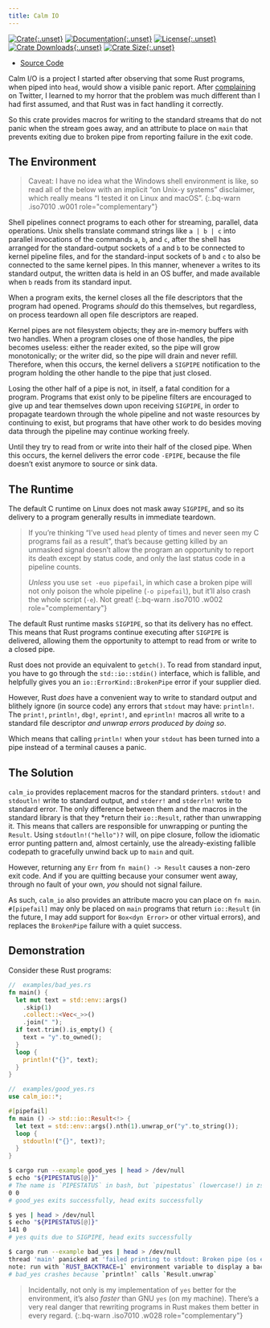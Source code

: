 ```yaml
---
title: Calm IO
---
```


[![Crate](https://img.shields.io/crates/v/calm_io.svg "Crate Version Display"){:.unset}](https://crates.io/crates/calm_io "Crate Link")
[![Documentation](https://docs.rs/calm_io/badge.svg "Documentation Display"){:.unset}](https://docs.rs/calm_io "Documentation Link")
[![License](https://img.shields.io/crates/l/calm_io.svg "License Display"){:.unset}](https://github.com/myrrlyn/calm_io/blob/master/LICENSE.txt "License")
[![Crate Downloads](https://img.shields.io/crates/dv/calm_io.svg "Download Counter"){:.unset}](https://crates.io/crates/calm_io "Crate Link")
[![Crate Size](https://tokei.rs/b1/github/myrrlyn/calm_io?category=code "Repository Size"){:.unset}](https://github.com/myrrlyn/calm_io "Source Code")

- [Source Code][source]

Calm I/O is a project I started after observing that some Rust programs, when
piped into `head`, would show a visible panic report. After [complaining] on
Twitter, I learned to my horror that the problem was much different than I had
first assumed, and that Rust was in fact handling it correctly.

So this crate provides macros for writing to the standard streams that do not
panic when the stream goes away, and an attribute to place on `main` that
prevents exiting due to broken pipe from reporting failure in the exit code.

## The Environment

> Caveat: I have no idea what the Windows shell environment is like, so read all
> of the below with an implicit “on Unix-y systems” disclaimer, which really
> means “I tested it on Linux and macOS”.
{:.bq-warn .iso7010 .w001 role="complementary"}

Shell pipelines connect programs to each other for streaming, parallel, data
operations. Unix shells translate command strings like `a | b | c` into parallel
invocations of the commands `a`, `b`, and `c`, after the shell has arranged for
the standard-output sockets of `a` and `b` to be connected to kernel pipeline
files, and for the standard-input sockets of `b` and `c` to also be connected to
the same kernel pipes. In this manner, whenever `a` writes to its standard
output, the written data is held in an OS buffer, and made available when `b`
reads from its standard input.

When a program exits, the kernel closes all the file descriptors that the
program had opened. Programs *should* do this themselves, but regardless, on
process teardown all open file descriptors are reaped.

Kernel pipes are not filesystem objects; they are in-memory buffers with two
handles. When a program closes one of those handles, the pipe becomes useless:
either the reader exited, so the pipe will grow monotonically; or the writer
did, so the pipe will drain and never refill. Therefore, when this occurs, the
kernel delivers a `SIGPIPE` notification to the program holding the other handle
to the pipe that just closed.

Losing the other half of a pipe is not, in itself, a fatal condition for a
program. Programs that exist only to be pipeline filters are encouraged to give
up and tear themselves down upon receiving `SIGPIPE`, in order to propagate
teardown through the whole pipeline and not waste resources by continuing to
exist, but programs that have other work to do besides moving data through the
pipeline may continue working freely.

Until they try to read from or write into their half of the closed pipe. When
this occurs, the kernel delivers the error code `-EPIPE`, because the file
doesn’t exist anymore to source or sink data.

## The Runtime

The default C runtime on Linux does not mask away `SIGPIPE`, and so its delivery
to a program generally results in immediate teardown.

> If you’re thinking “I’ve used `head` plenty of times and never seen my C
> programs fail as a result”, that’s because getting killed by an unmasked
> signal doesn’t allow the program an opportunity to report its death except
> by status code, and only the last status code in a pipeline counts.
>
> *Unless* you use `set -euo pipefail`, in which case a broken pipe will not
> only poison the whole pipeline (`-o pipefail`), but it’ll also crash the
> whole script (`-e`). Not great!
{:.bq-warn .iso7010 .w002 role="complementary"}

The default Rust runtime masks `SIGPIPE`, so that its delivery has no effect.
This means that Rust programs continue executing after `SIGPIPE` is delivered,
allowing them the opportunity to attempt to read from or write to a closed pipe.

Rust does not provide an equivalent to `getch()`. To read from standard input,
you have to go through the `std::io::stdin()` interface, which is fallible, and
helpfully gives you an `io::ErrorKind::BrokenPipe` error if your supplier died.

However, Rust *does* have a convenient way to write to standard output and
blithely ignore (in source code) any errors that `stdout` may have: `println!`.
The `print!`, `println!`, `dbg!`, `eprint!`, and `eprintln!` macros all write to
a standard file descriptor *and unwrap errors produced by doing so*.

Which means that calling `println!` when your `stdout` has been turned into a
pipe instead of a terminal causes a panic.

## The Solution

`calm_io` provides replacement macros for the standard printers. `stdout!` and
`stdoutln!` write to standard output, and `stderr!` and `stderrln!` write to
standard error. The only difference between them and the macros in the standard
library is that they *return their `io::Result`, rather than unwrapping it. This
means that callers are responsible for unwrapping or punting the `Result`. Using
`stdoutln!("hello")?` will, on pipe closure, follow the idiomatic error punting
pattern and, almost certainly, use the already-existing fallible codepath to
gracefully unwind back up to `main` and quit.

However, returning any `Err` from `fn main() -> Result` causes a non-zero exit
code. And if you are quitting because your consumer went away, through no fault
of your own, *you* should not signal failure.

As such, `calm_io` also provides an attribute macro you can place on `fn main`.
`#[pipefail]` may only be placed on `main` programs that return `io::Result` (in
the future, I may add support for `Box<dyn Error>` or other virtual errors), and
replaces the `BrokenPipe` failure with a quiet success.

## Demonstration

Consider these Rust programs:

```rust
//  examples/bad_yes.rs
fn main() {
  let mut text = std::env::args()
    .skip(1)
    .collect::<Vec<_>>()
    .join(" ");
  if text.trim().is_empty() {
    text = "y".to_owned();
  }
  loop {
    println!("{}", text);
  }
}
```

```rust
//  examples/good_yes.rs
use calm_io::*;

#[pipefail]
fn main () -> std::io::Result<!> {
  let text = std::env::args().nth(1).unwrap_or("y".to_string());
  loop {
    stdoutln!("{}", text)?;
  }
}
```

```sh
$ cargo run --example good_yes | head > /dev/null
$ echo "${PIPESTATUS[@]}"
# The name is `PIPESTATUS` in bash, but `pipestatus` (lowercase!) in zsh
0 0
# good_yes exits successfully, head exits successfully

$ yes | head > /dev/null
$ echo "${PIPESTATUS[@]}"
141 0
# yes quits due to SIGPIPE, head exits successfully

$ cargo run --example bad_yes | head > /dev/null
thread 'main' panicked at 'failed printing to stdout: Broken pipe (os error 32)', src/libstd/io/stdio.rs:792:9
note: run with `RUST_BACKTRACE=1` environment variable to display a backtrace.
# bad_yes crashes because `println!` calls `Result.unwrap`
```

> Incidentally, not only is my implementation of `yes` better for the
> environment, it’s also *faster* than GNU `yes` (on my machine). There’s a very
> real danger that rewriting programs in Rust makes them better in every regard.
{:.bq-warn .iso7010 .w028 role="complementary"}

[complaining]: https://twitter.com/myrrlyn/status/1170035475593064448
[source]:      https://github.com/myrrlyn/calm_io "Source Code"

<!-- Currently broken in Earmark
[![Crate][crate_img]{:.unset.badge}][crate]
[![Documentation][docs_img]{:.unset.badge}][docs]
[![License][license_img]{:.unset.badge}][license]
[![Continuous Integration][travis_img]{:.unset.badge}][travis]
[![Crate Downloads][dl_img]{:.unset.badge}][crate]
[![Crate Size][loc_img]{:.unset.badge}][loc]

[crate]:       https://crates.io/crates/calm_io "Crate Link"
[crate_img]:   https://img.shields.io/crates/v/calm_io.svg "Crate Version Display"
[dl_img]:      https://img.shields.io/crates/dv/calm_io.svg "Download Counter"
[docs]:        https://docs.rs/calm_io "Documentation Link"
[docs_img]:    https://docs.rs/calm_io/badge.svg "Documentation Display"
[license]:     https://github.com/myrrlyn/calm_io/blob/master/LICENSE.txt "License"
[license_img]: https://img.shields.io/crates/l/calm_io.svg "License Display"
[loc]:         https://github.com/myrrlyn/calm_io "Repository"
[loc_img]:     https://tokei.rs/b1/github/myrrlyn/calm_io?category=code "Repository Size"
-->

